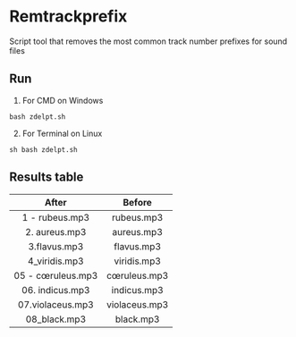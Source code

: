 # Remtrackprefix
Script tool that removes the most common track number prefixes for sound files

## Run
1. For CMD on Windows
```
bash zdelpt.sh
```
2. For Terminal on Linux
```
sh bash zdelpt.sh
```

## Results table
| After             | Before        |
| :---------------: | :-----------: |
| 1 - rubeus.mp3    | rubeus.mp3    |
| 2. aureus.mp3     | aureus.mp3    |
| 3.flavus.mp3      | flavus.mp3    |
| 4_viridis.mp3     | viridis.mp3   |
| 05 - cœruleus.mp3 | cœruleus.mp3  |
| 06. indicus.mp3   | indicus.mp3   |
| 07.violaceus.mp3  | violaceus.mp3 |
| 08_black.mp3      | black.mp3     |